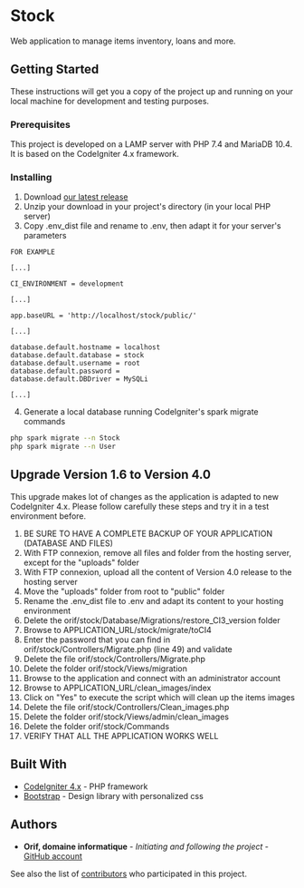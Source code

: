 # Stock

Web application to manage items inventory, loans and more.

## Getting Started

These instructions will get you a copy of the project up and running on your local machine for development and testing purposes.

### Prerequisites

This project is developed on a LAMP server with PHP 7.4 and MariaDB 10.4.
It is based on the CodeIgniter 4.x framework.

### Installing

1. Download [our latest release](https://github.com/OrifInformatique/stock/releases)
2. Unzip your download in your project's directory (in your local PHP server)
3. Copy .env_dist file and rename to .env, then adapt it for your server's parameters
```
FOR EXAMPLE

[...]

CI_ENVIRONMENT = development

[...]

app.baseURL = 'http://localhost/stock/public/'

[...]

database.default.hostname = localhost
database.default.database = stock
database.default.username = root
database.default.password = 
database.default.DBDriver = MySQLi

[...]

```
4. Generate a local database running CodeIgniter's spark migrate commands

```bash
php spark migrate --n Stock
php spark migrate --n User
```

## Upgrade Version 1.6 to Version 4.0

This upgrade makes lot of changes as the application is adapted to new CodeIgniter 4.x. Please follow carefully these steps and try it in a test environment before.

1. BE SURE TO HAVE A COMPLETE BACKUP OF YOUR APPLICATION (DATABASE AND FILES)
2. With FTP connexion, remove all files and folder from the hosting server, except for the "uploads" folder
3. With FTP connexion, upload all the content of Version 4.0 release to the hosting server
4. Move the "uploads" folder from root to "public" folder
5. Rename the .env_dist file to .env and adapt its content to your hosting environment
6. Delete the orif/stock/Database/Migrations/restore_CI3_version folder
7. Browse to APPLICATION_URL/stock/migrate/toCI4
8. Enter the password that you can find in orif/stock/Controllers/Migrate.php (line 49) and validate
9. Delete the file orif/stock/Controllers/Migrate.php
10. Delete the folder orif/stock/Views/migration
11. Browse to the application and connect with an administrator account
12. Browse to APPLICATION_URL/clean_images/index
13. Click on "Yes" to execute the script which will clean up the items images
14. Delete the file orif/stock/Controllers/Clean_images.php
15. Delete the folder orif/stock/Views/admin/clean_images
16. Delete the folder orif/stock/Commands
17. VERIFY THAT ALL THE APPLICATION WORKS WELL

## Built With

* [CodeIgniter 4.x](https://www.codeigniter.com/) - PHP framework
* [Bootstrap](https://getbootstrap.com/) - Design library with personalized css

## Authors

* **Orif, domaine informatique** - *Initiating and following the project* - [GitHub account](https://github.com/OrifInformatique)

See also the list of [contributors](https://github.com/OrifInformatique/stock/contributors) who participated in this project.
